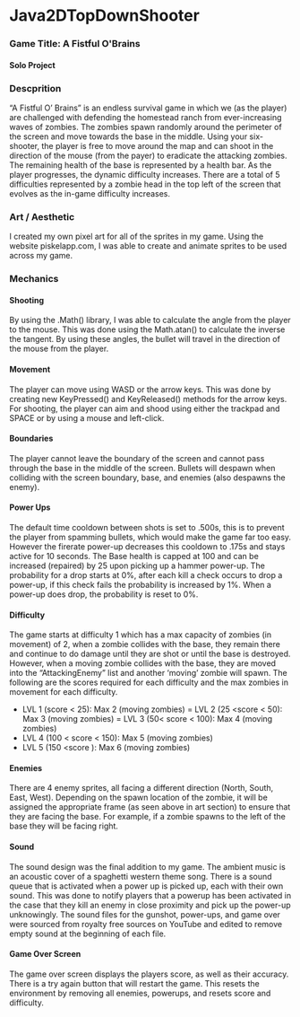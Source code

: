 # Java2DTopDownShooter
### Game Title: A Fistful O'Brains
#### Solo Project

### Descprition
“A Fistful O’ Brains” is an endless survival game in which we (as the player) are challenged with defending the homestead ranch from ever-increasing waves of zombies. The zombies spawn randomly around the perimeter of the screen and move towards the base in the middle. Using your six-shooter, the player is free to move around the map and can shoot in the direction of the mouse (from the payer) to eradicate the attacking zombies. The remaining health of the base is represented by a health bar. As the player progresses, the dynamic difficulty increases. There are a total of 5 difficulties represented by a zombie head in the top left of the screen that evolves as the in-game difficulty increases.

### Art / Aesthetic
I created my own pixel art for all of the sprites in my game. Using the website piskelapp.com, I was able to create and animate sprites to be used across my game.

### Mechanics
#### Shooting
By using the .Math() library, I was able to calculate the angle from the player to the mouse. This was done using the Math.atan() to calculate the inverse the tangent. By using these angles, the bullet will travel in the direction of the mouse from the player.

#### Movement
The player can move using WASD or the arrow keys. This was done by creating new KeyPressed() and KeyReleased() methods for the arrow keys. For shooting, the player can aim and shood using either the trackpad and SPACE or by using a mouse and left-click.

#### Boundaries
The player cannot leave the boundary of the screen and cannot pass through the base in the middle of the screen. Bullets will despawn when colliding with the screen boundary, base, and enemies (also despawns the enemy).

#### Power Ups
The default time cooldown between shots is set to .500s, this is to prevent the player from spamming bullets, which would make the game far too easy. However the firerate power-up decreases this cooldown to .175s and stays active for 10 seconds. The Base health is capped at 100 and can be increased (repaired) by 25 upon picking up a hammer power-up. The probability for a drop starts at 0%, after each kill a check occurs to drop a power-up, if this check fails the probability is increased by 1%. When a power-up does drop, the probability is reset to 0%.

#### Difficulty
The game starts at difficulty 1 which has a max capacity of zombies (in movement) of 2, when a zombie collides with the base, they remain there and continue to do damage until they are shot or until the base is destroyed. However, when a moving zombie collides with the base, they are moved into the “AttackingEnemy” list and another ‘moving’ zombie will spawn. The following are the scores required for each difficulty and the max zombies in movement for each difficulty.
- LVL 1 (score < 25): Max 2 (moving zombies)
= LVL 2 (25 <score < 50): Max 3 (moving zombies)
= LVL 3 (50< score < 100): Max 4 (moving zombies)
- LVL 4 (100 < score < 150): Max 5 (moving zombies)
- LVL 5 (150 <score ): Max 6 (moving zombies)

#### Enemies
There are 4 enemy sprites, all facing a different direction (North, South, East, West). Depending on the spawn location of the zombie, it will be assigned the appropriate frame (as seen above in art section) to ensure that they are facing the base. For example, if a zombie spawns to the left of the base they will be facing right. 

#### Sound
The sound design was the final addition to my game. The ambient music is an acoustic cover of a spaghetti western theme song. There is a sound queue that is activated when a power up is picked up, each with their own sound. This was done to notify players that a powerup has been activated in the case that they kill an enemy in close proximity and pick up the power-up unknowingly. The sound files for the gunshot, power-ups, and game over were sourced from royalty free sources on YouTube and edited to remove empty sound at the beginning of each file.

#### Game Over Screen
The game over screen displays the players score, as well as their accuracy. There is a try again button that will restart the game. This resets the environment by removing all enemies, powerups, and resets score and difficulty.


